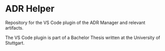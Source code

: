 # ADR Helper
Repository for the VS Code plugin of the ADR Manager and relevant artifacts.

The VS Code plugin is part of a Bachelor Thesis written at the University of Stuttgart.
